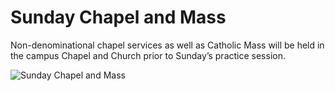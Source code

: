Sunday Chapel and Mass
======================

Non-denominational chapel services as well as Catholic Mass will be held
in the campus Chapel and Church prior to Sunday’s practice session.

![Sunday Chapel and Mass](/images/sunday-chapel-and-mass.jpg)
